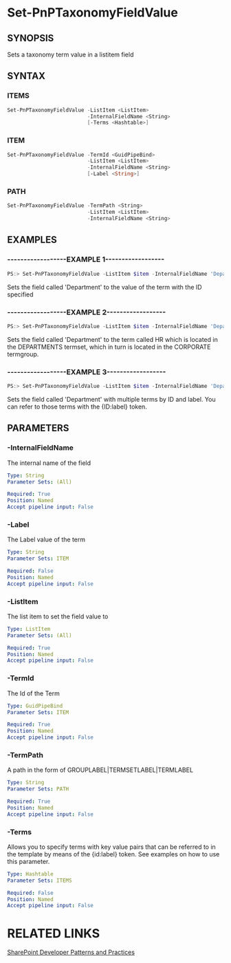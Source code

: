 # Set-PnPTaxonomyFieldValue

## SYNOPSIS
Sets a taxonomy term value in a listitem field

## SYNTAX 

### ITEMS
```powershell
Set-PnPTaxonomyFieldValue -ListItem <ListItem>
                          -InternalFieldName <String>
                          [-Terms <Hashtable>]
```

### ITEM
```powershell
Set-PnPTaxonomyFieldValue -TermId <GuidPipeBind>
                          -ListItem <ListItem>
                          -InternalFieldName <String>
                          [-Label <String>]
```

### PATH
```powershell
Set-PnPTaxonomyFieldValue -TermPath <String>
                          -ListItem <ListItem>
                          -InternalFieldName <String>
```

## EXAMPLES

### ------------------EXAMPLE 1------------------
```powershell
PS:> Set-PnPTaxonomyFieldValue -ListItem $item -InternalFieldName 'Department' -TermId 863b832b-6818-4e6a-966d-2d3ee057931c
```

Sets the field called 'Department' to the value of the term with the ID specified

### ------------------EXAMPLE 2------------------
```powershell
PS:> Set-PnPTaxonomyFieldValue -ListItem $item -InternalFieldName 'Department' -TermPath 'CORPORATE|DEPARTMENTS|HR'
```

Sets the field called 'Department' to the term called HR which is located in the DEPARTMENTS termset, which in turn is located in the CORPORATE termgroup.

### ------------------EXAMPLE 3------------------
```powershell
PS:> Set-PnPTaxonomyFieldValue -ListItem $item -InternalFieldName 'Department' -Terms @{"TermId1"="Label1";"TermId2"="Label2"}
```

Sets the field called 'Department' with multiple terms by ID and label. You can refer to those terms with the {ID:label} token.

## PARAMETERS

### -InternalFieldName
The internal name of the field

```yaml
Type: String
Parameter Sets: (All)

Required: True
Position: Named
Accept pipeline input: False
```

### -Label
The Label value of the term

```yaml
Type: String
Parameter Sets: ITEM

Required: False
Position: Named
Accept pipeline input: False
```

### -ListItem
The list item to set the field value to

```yaml
Type: ListItem
Parameter Sets: (All)

Required: True
Position: Named
Accept pipeline input: False
```

### -TermId
The Id of the Term

```yaml
Type: GuidPipeBind
Parameter Sets: ITEM

Required: True
Position: Named
Accept pipeline input: False
```

### -TermPath
A path in the form of GROUPLABEL|TERMSETLABEL|TERMLABEL

```yaml
Type: String
Parameter Sets: PATH

Required: True
Position: Named
Accept pipeline input: False
```

### -Terms
Allows you to specify terms with key value pairs that can be referred to in the template by means of the {id:label} token. See examples on how to use this parameter.

```yaml
Type: Hashtable
Parameter Sets: ITEMS

Required: False
Position: Named
Accept pipeline input: False
```

# RELATED LINKS

[SharePoint Developer Patterns and Practices](http://aka.ms/sppnp)